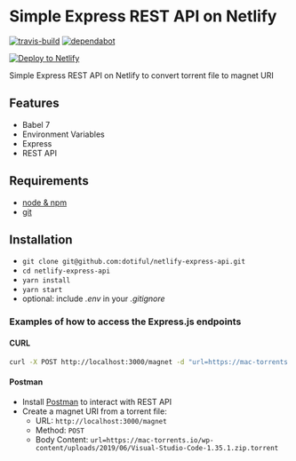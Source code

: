 # Simple Express REST API on Netlify

[![travis-build][travis-build-image]][travis-build-url]
[![dependabot][dependabot-image]][dependabot-url]

[travis-build-image]: https://flat.badgen.net/travis/dotiful/netlify-express-api?icon=travis
[travis-build-url]: https://travis-ci.org/dotiful/netlify-express-api
[dependabot-image]: https://flat.badgen.net/dependabot/dependabot/dependabot-core/?icon=dependabot
[dependabot-url]: https://dependabot.com

[![Deploy to Netlify](https://www.netlify.com/img/deploy/button.svg)](https://app.netlify.com/start/deploy?repository=https://github.com/dotiful/netlify-express-api)

Simple Express REST API on Netlify to convert torrent file to magnet URI

## Features

* Babel 7
* Environment Variables
* Express
* REST API

## Requirements

* [node & npm](https://nodejs.org/en/)
* [git](https://www.robinwieruch.de/git-essential-commands/)

## Installation

* `git clone git@github.com:dotiful/netlify-express-api.git`
* `cd netlify-express-api`
* `yarn install`
* `yarn start`
* optional: include *.env* in your *.gitignore*

### Examples of how to access the Express.js endpoints

#### CURL

```sh
curl -X POST http://localhost:3000/magnet -d "url=https://mac-torrents.io/wp-content/uploads/2019/06/Visual-Studio-Code-1.35.1.zip.torrent"
```

#### Postman

* Install [Postman](https://www.getpostman.com/apps) to interact with REST API
* Create a magnet URI from a torrent file:
  * URL: `http://localhost:3000/magnet`
  * Method: `POST`
  * Body Content: `url=https://mac-torrents.io/wp-content/uploads/2019/06/Visual-Studio-Code-1.35.1.zip.torrent`
